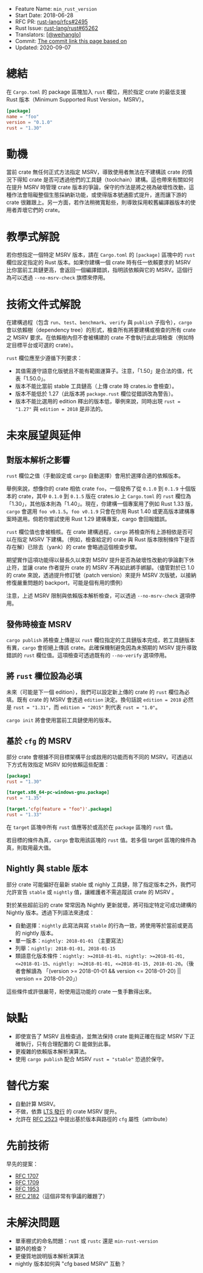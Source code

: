 - Feature Name: `min_rust_version`
- Start Date: 2018-06-28
- RFC PR: [rust-lang/rfcs#2495](https://github.com/rust-lang/rfcs/pull/2495)
- Rust Issue: [rust-lang/rust#65262](https://github.com/rust-lang/rust/issues/65262)
- Translators: [[@weihanglo](https://github.com/weihanglo)]
- Commit: [The commit link this page based on](https://github.com/rust-lang/rfcs/blob/3071138d4ed510d6dfc1f8e1d7e9d4b099ea12e8/text/2495-min-rust-version.md)
- Updated: 2020-09-07

# 總結
[總結]: #總結

在 `Cargo.toml` 的 package 區塊加入 `rust` 欄位，用於指定 crate 的最低支援 Rust 版本（Minimum Supported Rust Version，MSRV）。

```toml
[package]
name = "foo"
version = "0.1.0"
rust = "1.30"
```

# 動機
[動機]: #動機

當前 crate 無任何正式方法指定 MSRV，導致使用者無法在不建構該 crate 的情況下得知 crate 是否可透過他們的工具鏈（toolchain）建構。這也帶來有關如何在提升 MSRV 時管理 crate 版本的爭論，保守的作法是將之視為破壞性改動，這種作法會阻礙整個生態採納新功能，或使得版本號通膨式提升，進而讓下游的 crate 很難跟上。另一方面，若作法稍微寬鬆些，則導致採用較舊編譯器版本的使用者弄壞它們的 crate。

# 教學式解說
[教學式解說]: #教學式解說

若你想指定一個特定 MSRV 版本，請在 `Cargo.toml` 的 `[package]` 區塊中的 `rust` 欄位設定指定的 Rust 版本。如果你建構一個 crate 時有任一依賴要求的 MSRV 比你當前工具鏈更高，會返回一個編譯錯誤，指明該依賴與它的 MSRV。這個行為可以透過 `--no-msrv-check` 旗標來停用。

# 技術文件式解說
[技術文件式解說]: #技術文件式解說

在建構過程（包含 `run`、`test`、`benchmark`、`verify` 與 `publish` 子指令），`cargo` 會以依賴樹（dependency tree）的形式，檢查所有將要建構或檢查的所有 crate 之 MSRV 要求。在依賴樹內但不會被構建的 crate 不會執行此此項檢查（例如特定目標平台或可選的 crate）。

`rust` 欄位應至少遵循下列要求：

- 其值需遵守語意化版號且不能有範圍運算子。注意，「1.50」是合法的值，代表「1.50.0」。
- 版本不能比當前 stable 工具鏈高（上傳 crate 時 crates.io 會檢查）。
- 版本不能低於 1.27（此版本將 `package.rust` 欄位從錯誤改為警告）。
- 版本不能比選用的 edition 釋出的版本低，舉例來說，同時出現 `rust = "1.27"` 與 `edition = 2018` 是非法的。

# 未來展望與延伸
[未來展望與延伸]: #未來展望與延伸

## 對版本解析之影響

`rust` 欄位之值（手動設定或 `cargo` 自動選擇）會用於選擇合適的依賴版本。

舉例來說，想像你的 crate 相依 crate `foo`，一個發佈了從 `0.1.0` 到 `0.1.9` 十個版本的 crate，其中 `0.1.0` 到 `0.1.5` 版在 crates.io 上 `Cargo.toml` 的 `rust` 欄位為「1.30」，其他版本則為「1.40」。現在，你建構一個專案用了例如 Rust 1.33 版，`cargo` 會選用 `foo v0.1.5`。`foo v0.1.9` 只會在你用 Rust 1.40 或更高版本建構專案時選用。倘若你嘗試使用 Rust 1.29 建構專案，cargo 會回報錯誤。

`rust` 欄位值也會被檢核。在 crate 建構過程，`cargo` 將檢查所有上游相依是否可以在指定 MSRV 下建構。（例如，檢查給定的 crate 與 Rust 版本限制條件下是否存在解）已除去（yank）的 crate 會略過這個檢查步驟。

期望實作這項功能得以替長久以來對 MSRV 提升是否為破壞性改動的爭論劃下休止符，並讓 crate 作者提升 crate 的 MSRV 不再如此綁手綁腳。（儘管對於已 1.0 的 crate 來說，透過提升修訂號（patch version）來提升 MSRV 次版號，以接納修復嚴重問題的 backport，可能是個有用的慣例）

注意，上述 MSRV 限制與依賴版本解析檢查，可以透過 `--no-msrv-check` 選項停用。

## 發佈時檢查 MSRV

`cargo publish` 將檢查上傳是以 `rust` 欄位指定的工具鏈版本完成，若工具鏈版本有異，`cargo` 會拒絕上傳該 crate。此確保機制避免因為未預期的 MSRV 提升導致錯誤的 `rust` 欄位值。這項檢查可透過既有的 `--no-verify` 選項停用。

## 將 `rust` 欄位設為必填

未來（可能是下一個 edition），我們可以設定新上傳的 crate 的 `rust` 欄位為必填。既有 crate 的 MSRV 會透過 `edition` 決定。換句話說 `edition = 2018` 必然是 `rust = "1.31"`，而 `edition = "2015"` 則代表 `rust = "1.0"`。

`cargo init` 將會使用當前工具鏈使用的版本。

## 基於 `cfg` 的 MSRV

部分 crate 會根據不同目標架構平台或啟用的功能而有不同的 MSRV。可透過以下方式有效指定 MSRV 如何依賴這些配置：

```toml
[package]
rust = "1.30"

[target.x86_64-pc-windows-gnu.package]
rust = "1.35"

[target.'cfg(feature = "foo")'.package]
rust = "1.33"
```

在 `target` 區塊中所有 `rust` 值應等於或高於在 `package` 區塊的 `rust` 值。

若目標的條件為真，`cargo` 會取用該區塊的 `rust` 值。若多個 target 區塊的條件為真，則取用最大值。

## Nightly 與 stable 版本

部分 crate 可能偏好在最新 stable 或 nighly 工具鏈，除了指定版本之外，我們可允許宣告 `stable` 或 `nightly` 值，讓維護者不需追蹤該 crate 的 MSRV 。

對於某些超前沿的 crate 常常因為 Nightly 更新就壞，將可指定特定可成功建構的 Nightly 版本。透過下列語法來達成：

- 自動選擇：`nightly` 此寫法與寫 `stable` 的行為一致，將使用等於當前或更高的 nightly 版本。
- 單一版本：`nightly: 2018-01-01` （主要寫法）
- 列舉：`nightly: 2018-01-01, 2018-01-15`
- 類語意化版本條件：`nightly: >=2018-01-01`、`nightly: >=2018-01-01, <=2018-01-15`、`nightly: >=2018-01-01, <=2018-01-15, 2018-01-20`。（後者會解讀為 「(version >= 2018-01-01 && version <= 2018-01-20) || version == 2018-01-20」）

這些條件或許很嚴苛，盼使用這功能的 crate 一隻手數得出來。

# 缺點
[缺點]: #缺點

- 即使宣告了 MSRV 且檢查過，並無法保持 crate 能夠正確在指定 MSRV 下正確執行，只有合理配置的 CI 能做到此事。
- 更複雜的依賴版本解析演算法。
- 使用 `cargo publish` 配合 MSRV `rust = "stable"` 恐過於保守。

# 替代方案
[替代方案]: #替代方案

- 自動計算 MSRV。
- 不做，依靠 [LTS 發行](https://github.com/rust-lang/rfcs/pull/2483) 的 crate MSRV 提升。
- 允許在 [RFC 2523](https://github.com/rust-lang/rfcs/pull/2523) 中提出基於版本與路徑的 `cfg` 屬性（attribute）

# 先前技術
[先前技術]: #先前技術

早先的提案：

- [RFC 1707](https://github.com/rust-lang/rfcs/pull/1707)
- [RFC 1709](https://github.com/rust-lang/rfcs/pull/1709)
- [RFC 1953](https://github.com/rust-lang/rfcs/pull/1953)
- [RFC 2182](https://github.com/rust-lang/rfcs/pull/2182)（這個非常有爭議的離題了）

# 未解決問題
[未解決問題]: #未解決問題

- 單車棚式的命名問題：`rust` 或 `rustc` 還是 `min-rust-version`
- 額外的檢查？
- 更優質地說明版本解析演算法
- nightly 版本如何與 "cfg based MSRV" 互動？
